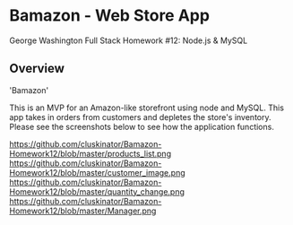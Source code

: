 # Bamazon - Web Store App

George Washington Full Stack Homework #12: Node.js &amp; MySQL

## Overview

'Bamazon'

This is an MVP for an Amazon-like storefront using node and MySQL.  This app takes in orders from customers and depletes the store's inventory.  Please see the screenshots below to see how the application functions.

https://github.com/cluskinator/Bamazon-Homework12/blob/master/products_list.png
https://github.com/cluskinator/Bamazon-Homework12/blob/master/customer_image.png
https://github.com/cluskinator/Bamazon-Homework12/blob/master/quantity_change.png
https://github.com/cluskinator/Bamazon-Homework12/blob/master/Manager.png

